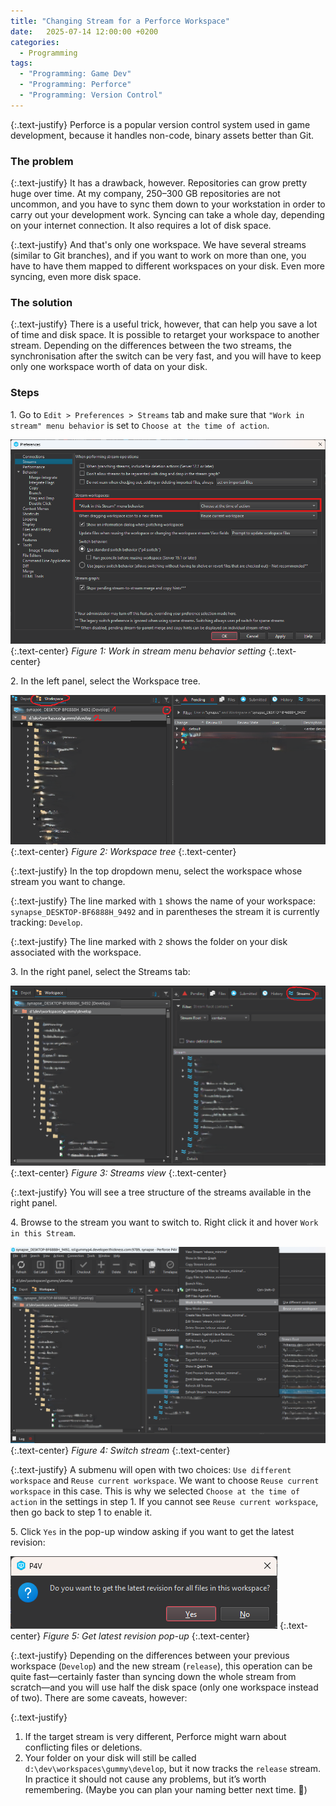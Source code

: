 ```yaml
---
title: "Changing Stream for a Perforce Workspace"
date:   2025-07-14 12:00:00 +0200
categories:
  - Programming
tags: 
  - "Programming: Game Dev"
  - "Programming: Perforce"
  - "Programming: Version Control"
---
```


{:.text-justify}
Perforce is a popular version control system used in game development, because it handles non-code, binary assets better than Git. 

### The problem

{:.text-justify}
It has a drawback, however. Repositories can grow pretty huge over time. At my company, 250–300 GB repositories are not uncommon, and you have to sync them down to your workstation in order to carry out your development work. Syncing can take a whole day, depending on your internet connection. It also requires a lot of disk space.

{:.text-justify}
And that's only one workspace. We have several streams (similar to Git branches), and if you want to work on more than one, you have to have them mapped to different workspaces on your disk. Even more syncing, even more disk space.

### The solution

{:.text-justify}
There is a useful trick, however, that can help you save a lot of time and disk space. It is possible to retarget your workspace to another stream. Depending on the differences between the two streams, the synchronisation after the switch can be very fast, and you will have to keep only one workspace worth of data on your disk.

### Steps

1\. Go to `Edit > Preferences > Streams` tab and make sure that `"Work in stream" menu behavior` is set to `Choose at the time of action`.

![Figure 1: Work in stream menu behavior](/assets/images/bugs-in-the-soup/changing-stream-for-a-perforce-workspace/1.png)
{:.text-center}
*Figure 1: Work in stream menu behavior setting*
{:.text-center}

2\. In the left panel, select the Workspace tree.

![Figure 2: Workspace tree](/assets/images/bugs-in-the-soup/changing-stream-for-a-perforce-workspace/2.png)
{:.text-center}
*Figure 2: Workspace tree*
{:.text-center}

{:.text-justify}
In the top dropdown menu, select the workspace whose stream you want to change.

{:.text-justify}
The line marked with `1` shows the name of your workspace: `synapse_DESKTOP-BF6888H_9492` and in parentheses the stream it is currently tracking: `Develop`.

{:.text-justify}
The line marked with `2` shows the folder on your disk associated with the workspace.

3\. In the right panel, select the Streams tab:

![Figure 3: Streams view](/assets/images/bugs-in-the-soup/changing-stream-for-a-perforce-workspace/3.png)
{:.text-center}
*Figure 3: Streams view*
{:.text-center}

{:.text-justify}
You will see a tree structure of the streams available in the right panel.

4\. Browse to the stream you want to switch to. Right click it and hover `Work in this Stream`.

![Figure 4: Switch stream](/assets/images/bugs-in-the-soup/changing-stream-for-a-perforce-workspace/4.png)
{:.text-center}
*Figure 4: Switch stream*
{:.text-center}

{:.text-justify}
A submenu will open with two choices: `Use different workspace` and `Reuse current workspace`. We want to choose `Reuse current workspace` in this case. This is why we selected `Choose at the time of action` in the settings in step 1. If you cannot see `Reuse current workspace`, then go back to step 1 to enable it.

5\. Click `Yes` in the pop-up window asking if you want to get the latest revision:

![Figure 5: Get latest revision pop-up](/assets/images/bugs-in-the-soup/changing-stream-for-a-perforce-workspace/5.png)
{:.text-center}
*Figure 5: Get latest revision pop-up*
{:.text-center}

{:.text-justify}
Depending on the differences between your previous workspace (`Develop`) and the new stream (`release`), this operation can be quite fast—certainly faster than syncing down the whole stream from scratch—and you will use half the disk space (only one workspace instead of two). There are some caveats, however:

{:.text-justify}
1. If the target stream is very different, Perforce might warn about conflicting files or deletions.  
2. Your folder on your disk will still be called `d:\dev\workspaces\gummy\develop`, but it now tracks the `release` stream. In practice it should not cause any problems, but it’s worth remembering. (Maybe you can plan your naming better next time. 🙂)
